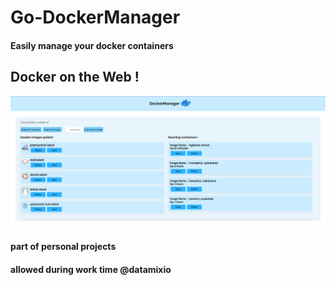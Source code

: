 # Go-DockerManager
#### Easily manage your docker containers
## Docker on the Web !
![alt text](img/Screenshot_34.png)

#### part of personal projects
#### allowed during work time @datamixio
